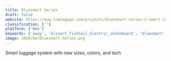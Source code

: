 ```yaml
---
title: Bluesmart Series
draft: false 
website: https://www.indiegogo.com/projects/bluesmart-series-2-smart-luggage-system
classification: ['']
platform: ['Web']
keywords: ['away', 'blizart_fishtail_electric_skateboard', 'bluesmart', 'cowarobot_r1', 'compudance', 'luggagehero', 'mindbody', 'ovis', 'reservio', 'roadtrippers', 'skip', 'the_glider', 'travelmate', 'traveler_buddy', 'bagid']
image: 2020/04/Bluesmart-Series.png
---
```

Smart luggage system with new sizes, colors, and tech